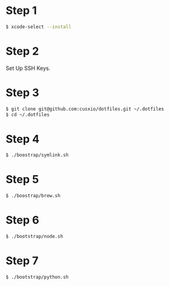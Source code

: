 # Step 1

```bash
$ xcode-select --install
```

# Step 2

Set Up SSH Keys.

# Step 3

```bash
$ git clone git@github.com:cusxio/dotfiles.git ~/.dotfiles
$ cd ~/.dotfiles
```

# Step 4

```bash
$ ./boostrap/symlink.sh
```

# Step 5

```bash
$ ./boostrap/brew.sh
```

# Step 6

```bash
$ ./bootstrap/node.sh
```

# Step 7

```bash
$ ./bootstrap/python.sh
```
